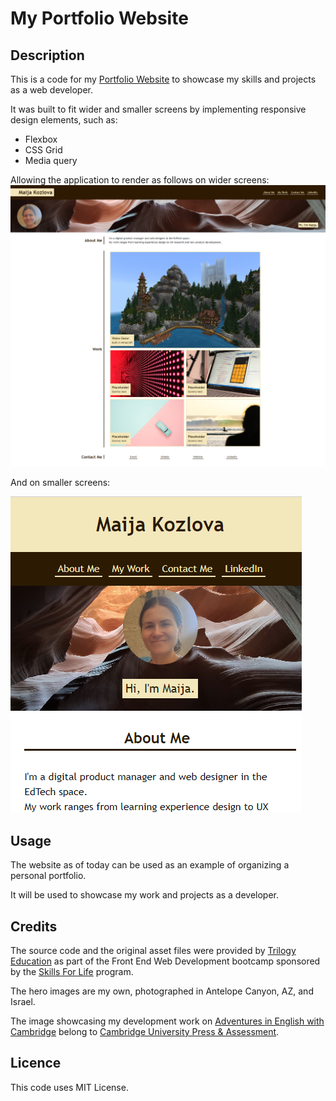 # My Portfolio Website

## Description

This is a code for my [Portfolio Website](https://maijako.github.io/maijako-portfolio) to showcase my skills and projects as a web developer.

It was built to fit wider and smaller screens by implementing responsive design elements, such as:

+ Flexbox
+ CSS Grid
+ Media query 

Allowing the application to render as follows on wider screens:
![Wide screen](./images/desktop.png)

And on smaller screens:

![Mobile screen](./images/mobile.png)


## Usage

The website as of today can be used as an example of organizing a personal portfolio.

It will be used to showcase my work and projects as a developer. 



## Credits

The source code and the original asset files were provided by [Trilogy Education](https://2u.com/) as part of the Front End Web Development bootcamp sponsored by the [Skills For Life](https://skillsforlife.edx.org/) program.

The hero images are my own, photographed in Antelope Canyon, AZ, and Israel.

The image showcasing my development work on [Adventures in English with Cambridge](https://education.minecraft.net/en-us/lessons/english-adventures) belong to [Cambridge University Press & Assessment](https://www.cambridge.org/).


## Licence

This code uses MIT License.

